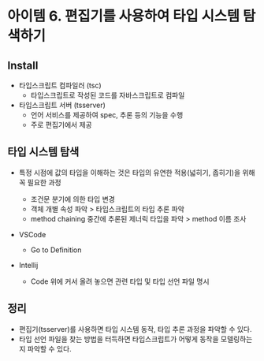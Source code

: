 # 아이템 6. 편집기를 사용하여 타입 시스템 탐색하기

## Install
* 타입스크립트 컴파일러 (tsc)
    * 타입스크립트로 작성된 코드를 자바스크립트로 컴파일
* 타입스크립트 서버 (tsserver)
    * 언어 서비스를 제공하여 spec, 추론 등의 기능을 수행
    * 주로 편집기에서 제공

## 타입 시스템 탐색
* 특정 시점에 값의 타입을 이해하는 것은 타입의 유연한 적용(넓히기, 좁히기)을 위해 꼭 필요한 과정
    * 조건문 분기에 의한 타입 변경
    * 객체 개별 속성 파악 > 타입스크립트의 타입 추론 파악
    * method chaining 중간에 추론된 제너릭 타입을 파악 > method 이름 조사

* VSCode
    * Go to Definition

* Intellij
    * Code 위에 커서 올려 놓으면 관련 타입 및 타입 선언 파일 명시

## 정리
* 편집기(tsserver)를 사용하면 타입 시스템 동작, 타입 추론 과정을 파악할 수 있다.
* 타입 선언 파일을 찾는 방법을 터득하면 타입스크립트가 어떻게 동작을 모델링하는지 파악할 수 있다.
